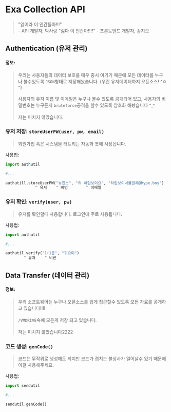 # Exa Collection API
> "읽어라 이 인간들아!!!"<br>
> \- API 개발자, 박사랑
> "싫다 이 인간아!!!!"
> \- 프론트엔드 개발자, 강지오

## Authentication (유저 관리)
#### 정보:
> 우리는 사용자들의 데이터 보호를 매우 중시 여기기 때문에 모든 데이터를 누구나 볼수있도록  `JSON`형태로 저장해놨습니다. (우린 유저데이터까지 오픈소스! ^ㅇ^) <br><br>
> 사용자의 유저 이름 및 이메일은 누구나 볼수 있도록 공개되어 있고, 사용자의 비밀번호는 누구든지 `bruteforce`공격을 할수 있도록 암호화 해놨습니다 ^_^ <br><br>
> 저는 미치지 않았습니다.


### 유저 저장: ``storeUserPW(user, pw, email)``
> 회원가입 혹은 시스템을 터트리는 자동화 봇에 사용됩니다.

사용법:
```py
import authutil

#...

authutill.storeUserPW("뉴진스", "의 하입보이요", "하입보이너를원해@hype.boy")
             ^ 유저    ^ 비번        ^ 이메일
```

### 유저 확인: ``verify(user, pw)``
> 유저를 확인할때 사용합니다. 로그인에 주로 사용됩니다.

사용법:
```py
import authutil

#...

authutil.verify("1+1은", "귀요미")
        ^ 유저    ^ 비번
```

## Data Transfer (데이터 관리)
#### 정보:
> 우리 소프트웨어는 누구나 오픈소스를 쉽게 접근할수 있도록 모든 자료를 공개하고 있습니다!!!! <br><br>
> ``/VMDRIVE``속에 모든게 저장 되고 있습니다.<br><br>
> 저는 미치지 않았습니다2222

### 코드 생성: ``genCode()``
> 코드는 무작위로 생성해도 되지만 코드가 겹치는 불상사가 일어날수 있기 때문에 이걸 사용해주세요.<br>

사용법:
```py
import sendutil

#...

sendutil.genCode()
```







